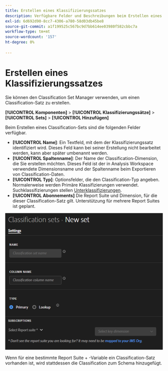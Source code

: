 ```yaml
---
title: Erstellen eines Klassifizierungssatzes
description: Verfügbare Felder und Beschreibungen beim Erstellen eines Klassifizierungssatzes.
exl-id: 6d692d90-8cc7-4306-a780-58d03db45be8
source-git-commit: a1f199525c567bc9d7bb614ee03980f582cbbc7a
workflow-type: tm+mt
source-wordcount: '157'
ht-degree: 0%

---
```


# Erstellen eines Klassifizierungssatzes

Sie können den Classification Set Manager verwenden, um einen Classification-Satz zu erstellen.

**[!UICONTROL Komponenten]** > **[!UICONTROL Klassifizierungssätze]** > **[!UICONTROL Sets]** > **[!UICONTROL Hinzufügen]**

Beim Erstellen eines Classification-Sets sind die folgenden Felder verfügbar.

* **[!UICONTROL Name]**: Ein Textfeld, mit dem der Klassifizierungssatz identifiziert wird. Dieses Feld kann bei seiner Erstellung nicht bearbeitet werden, kann aber später umbenannt werden.
* **[!UICONTROL Spaltenname]**: Der Name der Classification-Dimension, die Sie erstellen möchten. Dieses Feld ist der in Analysis Workspace verwendete Dimensionsname und der Spaltenname beim Exportieren von Classification-Daten.
* **[!UICONTROL Typ]**: Optionsfelder, die den Classification-Typ angeben. Normalerweise werden Primäre Klassifizierungen verwendet. Suchklassifizierungen stellen [Unterklassifizierungen](../c-sub-classifications.md).
* **[!UICONTROL Abonnements]** Die Report Suite und Dimension, für die dieser Classification-Satz gilt. Unterstützung für mehrere Report Suites ist geplant.

![Erstellen eines Klassifizierungssatzes](../assets/classification-set-create.png)

Wenn für eine bestimmte Report Suite + -Variable ein Classification-Satz vorhanden ist, wird stattdessen die Classification zum Schema hinzugefügt.
